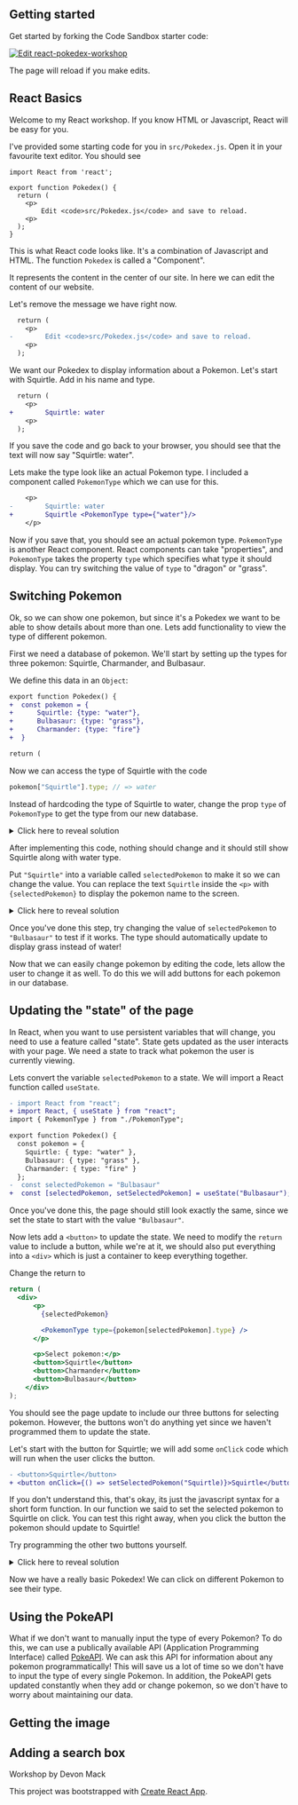 ## Getting started

Get started by forking the Code Sandbox starter code:

[![Edit react-pokedex-workshop](https://codesandbox.io/static/img/play-codesandbox.svg)](https://codesandbox.io/s/react-pokedex-workshop-tvr6s?fontsize=14&hidenavigation=1&theme=dark)

The page will reload if you make edits.

## React Basics

Welcome to my React workshop. If you know HTML or Javascript, React will be easy for you.

I've provided some starting code for you in `src/Pokedex.js`. Open it in your favourite text editor. You should see

```tsx
import React from 'react';

export function Pokedex() {
  return (
    <p>
        Edit <code>src/Pokedex.js</code> and save to reload.
    <p>
  );
}
```

This is what React code looks like. It's a combination of Javascript and HTML. The function `Pokedex` is called a "Component".

It represents the content in the center of our site. In here we can edit the content of our website.

Let's remove the message we have right now.

```diff
  return (
    <p>
-        Edit <code>src/Pokedex.js</code> and save to reload.
    <p>
  );
```

We want our Pokedex to display information about a Pokemon. Let's start with Squirtle. Add in his name and type.

```diff
  return (
    <p>
+        Squirtle: water
    <p>
  );
```

If you save the code and go back to your browser, you should see that the text will now say "Squirtle: water".

Lets make the type look like an actual Pokemon type. I included a component called `PokemonType` which we can use for this.

```diff
    <p>
-        Squirtle: water
+        Squirtle <PokemonType type={"water"}/>
    </p>
```

Now if you save that, you should see an actual pokemon type. `PokemonType` is another React component. React components can take "properties", and `PokemonType` takes the property `type` which specifies what type it should display. You can try switching the value of `type` to "dragon" or "grass".

## Switching Pokemon

Ok, so we can show one pokemon, but since it's a Pokedex we want to be able to show details about more than one. Lets add functionality to view the type of different pokemon.

First we need a database of pokemon. We'll start by setting up the types for three pokemon: Squirtle, Charmander, and Bulbasaur.

We define this data in an `Object`:

```diff
export function Pokedex() {
+  const pokemon = {
+      Squirtle: {type: "water"},
+      Bulbasaur: {type: "grass"},
+      Charmander: {type: "fire"}
+  }

return (
```

Now we can access the type of Squirtle with the code

```js
pokemon["Squirtle"].type; // => water
```

Instead of hardcoding the type of Squirtle to water, change the prop `type` of `PokemonType` to get the type from our new database.

<details>
  <summary>Click here to reveal solution</summary>
  
  ```diff
      <p>
-        Squirtle <PokemonType type={"water"}/>
+        Squirtle <PokemonType type={pokemon["Squirtle"].type} />
    </p>
  ```
  
</details>

After implementing this code, nothing should change and it should still show Squirtle along with water type.

Put `"Squirtle"` into a variable called `selectedPokemon` to make it so we can change the value. You can replace the text `Squirtle` inside the `<p>` with `{selectedPokemon}` to display the pokemon name to the screen.

<details>
  <summary>Click here to reveal solution</summary>
  
  ```diff
  const pokemon = {
      Squirtle: {type: "water"},
      Bulbasaur: {type: "grass"},
      Charmander: {type: "fire"}
  }
+  const selectedPokemon = "Squirtle"

return (

<p>

-        Squirtle <PokemonType type={pokemon["Squirtle"].type}/>

+        {selectedPokemon} <PokemonType type={pokemon[selectedPokemon].type}/>

    </p>
  );
  ```

</details>

Once you've done this step, try changing the value of `selectedPokemon` to `"Bulbasaur"` to test if it works. The type should automatically update to display grass instead of water!

Now that we can easily change pokemon by editing the code, lets allow the user to change it as well. To do this we will add buttons for each pokemon in our database.

## Updating the "state" of the page

In React, when you want to use persistent variables that will change, you need to use a feature called "state". State gets updated as the user interacts with your page. We need a state to track what pokemon the user is currently viewing.

Lets convert the variable `selectedPokemon` to a state. We will import a React function called `useState`.

```diff
- import React from "react";
+ import React, { useState } from "react";
import { PokemonType } from "./PokemonType";

export function Pokedex() {
  const pokemon = {
    Squirtle: { type: "water" },
    Bulbasaur: { type: "grass" },
    Charmander: { type: "fire" }
  };
-  const selectedPokemon = "Bulbasaur"
+  const [selectedPokemon, setSelectedPokemon] = useState("Bulbasaur");
```

Once you've done this, the page should still look exactly the same, since we set the state to start with the value `"Bulbasaur"`.

Now lets add a `<button>` to update the state. We need to modify the `return` value to include a button, while we're at it, we should also put everything into a `<div>` which is just a container to keep everything together. 

Change the return to
```jsx
return (
  <div>
      <p>
        {selectedPokemon}

        <PokemonType type={pokemon[selectedPokemon].type} />
      </p>

      <p>Select pokemon:</p>
      <button>Squirtle</button>
      <button>Charmander</button>
      <button>Bulbasaur</button>
    </div>
);
```

You should see the page update to include our three buttons for selecting pokemon. However, the buttons won't do anything yet since we haven't programmed them to update the state.

Let's start with the button for Squirtle; we will add some `onClick` code which will run when the user clicks the button.

```diff
- <button>Squirtle</button>
+ <button onClick={() => setSelectedPokemon("Squirtle)}>Squirtle</button>
```

If you don't understand this, that's okay, its just the javascript syntax for a short form function. In our function we said to set the selected pokemon to Squirtle on click. You can test this right away, when you click the button the pokemon should update to Squirtle!

Try programming the other two buttons yourself.

<details>
  <summary>Click here to reveal solution</summary>
  
  ```diff
- <button>Charmander</button>
- <button>Bulbasaur</button>
+ <button onClick={() => setSelectedPokemon("Charmander")}>Charmander</button>
+ <button onClick={() => setSelectedPokemon("Bulbasaur")}>Bulbasaur</button>
  ```

</details>

Now we have a really basic Pokedex! We can click on different Pokemon to see their type. 

## Using the PokeAPI

What if we don't want to manually input the type of every Pokemon? To do this, we can use a publically available API (Application Programming Interface) called [PokeAPI](https://pokeapi.co/). We can ask this API for information about any pokemon programmatically! This will save us a lot of time so we don't have to input the type of every single Pokemon. In addition, the PokeAPI gets updated constantly when they add or change pokemon, so we don't have to worry about maintaining our data.



## Getting the image

## Adding a search box

Workshop by Devon Mack

This project was bootstrapped with [Create React App](https://github.com/facebook/create-react-app).
